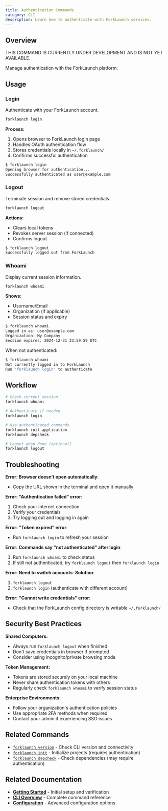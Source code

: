 ```yaml
---
title: Authentication Commands
category: CLI
description: Learn how to authenticate with ForkLaunch services.
---
```


## Overview

THIS COMMAND IS CURRENTLY UNDER DEVELOPMENT AND IS NOT YET AVAILABLE.

Manage authentication with the ForkLaunch platform.

## Usage

### Login

Authenticate with your ForkLaunch account.

```bash
forklaunch login
```

**Process:**

1. Opens browser to ForkLaunch login page
2. Handles OAuth authentication flow
3. Stores credentials locally in `~/.forklaunch/`
4. Confirms successful authentication

```bash
$ forklaunch login
Opening browser for authentication...
Successfully authenticated as user@example.com
```

### Logout

Terminate session and remove stored credentials.

```bash
forklaunch logout
```

**Actions:**

- Clears local tokens
- Revokes server session (if connected)
- Confirms logout

```bash
$ forklaunch logout
Successfully logged out from ForkLaunch
```

### Whoami

Display current session information.

```bash
forklaunch whoami
```

**Shows:**

- Username/Email
- Organization (if applicable)
- Session status and expiry

```bash
$ forklaunch whoami
Logged in as: user@example.com
Organization: My Company
Session expires: 2024-12-31 23:59:59 UTC
```

When not authenticated:

```bash
$ forklaunch whoami
Not currently logged in to ForkLaunch
Run 'forklaunch login' to authenticate
```

## Workflow

```bash
# Check current session
forklaunch whoami

# Authenticate if needed
forklaunch login

# Use authenticated commands
forklaunch init application
forklaunch depcheck

# Logout when done (optional)
forklaunch logout
```

## Troubleshooting

**Error: Browser doesn't open automatically**:

- Copy the URL shown in the terminal and open it manually

**Error: "Authentication failed" error**:

1. Check your internet connection
2. Verify your credentials
3. Try logging out and logging in again

**Error: "Token expired" error**:

- Run `forklaunch login` to refresh your session

**Error: Commands say "not authenticated" after login**:

1. Run `forklaunch whoami` to check status
2. If still not authenticated, try `forklaunch logout` then `forklaunch login`

**Error: Need to switch accounts**:
**Solution**:

1. `forklaunch logout`
2. `forklaunch login` (authenticate with different account)

**Error: "Cannot write credentials" error**:

- Check that the ForkLaunch config directory is writable `~/.forklaunch/`

## Security Best Practices

**Shared Computers:**

- Always run `forklaunch logout` when finished
- Don't save credentials in browser if prompted
- Consider using incognito/private browsing mode

**Token Management:**

- Tokens are stored securely on your local machine
- Never share authentication tokens with others
- Regularly check `forklaunch whoami` to verify session status

**Enterprise Environments:**

- Follow your organization's authentication policies
- Use appropriate 2FA methods when required
- Contact your admin if experiencing SSO issues

## Related Commands

- [`forklaunch version`](./config.md#version) - Check CLI version and connectivity
- [`forklaunch init`](./init.md) - Initialize projects (requires authentication)
- [`forklaunch depcheck`](./depcheck.md) - Check dependencies (may require authentication)

## Related Documentation

- **[Getting Started](../getting-started.md)** - Initial setup and verification
- **[CLI Overview](../cli.md)** - Complete command reference
- **[Configuration](./config.md)** - Advanced configuration options
